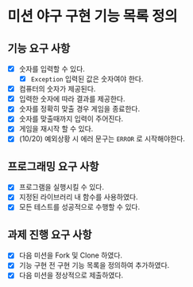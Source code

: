 # 미션 야구 구현 기능 목록 정의

## 기능 요구 사항

- [x] 숫자를 입력할 수 있다.
  - [x] `Exception` 입력된 값은 숫자여야 한다.
- [x] 컴퓨터의 숫자가 제공된다.
- [x] 입력한 숫자에 따라 결과를 제공한다.
- [x] 숫자를 정확히 맞출 경우 게임을 종료한다.
- [x] 숫자를 맞출때까지 입력이 주어진다.
- [x] 게임을 재시작 할 수 있다.
- [x] (10/20) 예외상황 시 에러 문구는 `ERROR` 로 시작해야한다.

## 프로그래밍 요구 사항

- [x] 프로그램을 실행시킬 수 있다.
- [x] 지정된 라이브러리 내 함수를 사용하였다.
- [x] 모든 테스트를 성공적으로 수행할 수 있다.

## 과제 진행 요구 사항

- [x] 다음 미션을 Fork 및 Clone 하였다.
- [x] 기능 구현 전 구현 기능 목록을 정의하여 추가하였다.
- [x] 다음 미션을 정상적으로 제출하였다.
